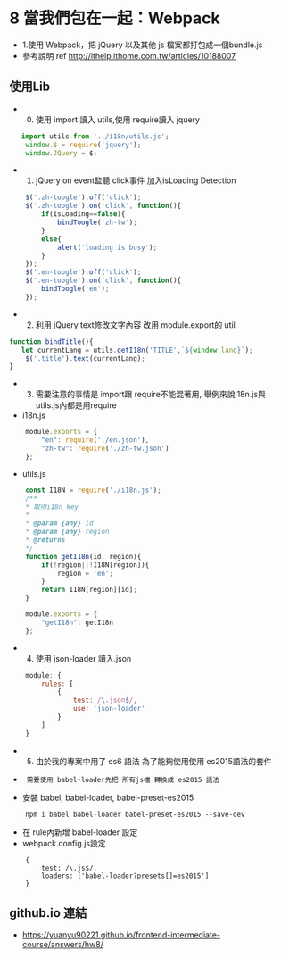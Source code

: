 # 8 當我們包在一起：Webpack
+   1.使用 Webpack，把 jQuery 以及其他 js 檔案都打包成一個bundle.js
+   參考說明 ref <http://ithelp.ithome.com.tw/articles/10188007>

## 使用Lib
+   0. 使用 import 讀入 utils,使用 require讀入 jquery
```javascript
   import utils from '../i18n/utils.js';
    window.$ = require('jquery');
    window.JQuery = $; 
```

+   1. jQuery on event監聽 click事件 加入isLoading Detection
```javascript
    $('.zh-toogle').off('click');
    $('.zh-toogle').on('click', function(){
        if(isLoading==false){
            bindToogle('zh-tw');
        }
        else{
            alert('loading is busy');
        }
    });
    $('.en-toogle').off('click');
    $('.en-toogle').on('click', function(){
        bindToogle('en');
    });
```

+   2. 利用 jQuery text修改文字內容 改用 module.export的 util
```javascript
function bindTitle(){
   let currentLang = utils.getI18n('TITLE',`${window.lang}`);
    $('.title').text(currentLang);
}
```

+   3. 需要注意的事情是 import跟 require不能混著用, 舉例來說i18n.js與 utils.js內都是用require
+   i18n.js
```javascript
    module.exports = {
        "en": require('./en.json'),
        "zh-tw": require('./zh-tw.json')
    };
```

+   utils.js
```javascript
    const I18N = require('./i18n.js');
    /**
    * 取得i18n key
    * 
    * @param {any} id 
    * @param {any} region 
    * @returns 
    */
    function getI18n(id, region){
        if(!region||!I18N[region]){
            region = 'en';
        }
        return I18N[region][id];
    }

    module.exports = {
        "getI18n": getI18n
    };
```

+   4. 使用 json-loader 讀入.json
```javascript
    module: {
        rules: [
            {
                test: /\.json$/,
                use: 'json-loader'
            }
        ]
    }
```

+   5. 由於我的專案中用了 es6 語法 為了能夠使用使用 es2015語法的套件 
+      需要使用 babel-loader先把 所有js檔 轉換成 es2015 語法
+   安裝 babel, babel-loader, babel-preset-es2015
```code
    npm i babel babel-loader babel-preset-es2015 --save-dev
```

+   在 rule內新增 babel-loader 設定
+   webpack.config.js設定
```code
    {
        test: /\.js$/,
        loaders: ['babel-loader?presets[]=es2015']
    }
```
##  github.io 連結 
+   <https://yuanyu90221.github.io/frontend-intermediate-course/answers/hw8/> 